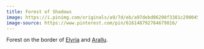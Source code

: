```yaml
---
title: Forest of Shadows
image: https://i.pinimg.com/originals/a9/7d/eb/a97debd06298f3381c290045ad505ecb.jpg
image-source: https://www.pinterest.com/pin/616148792784679816/
---
```


Forest on the border of [Elyria](elyria) and [Arallu](arallu).
